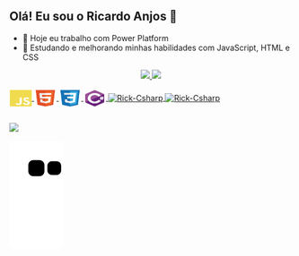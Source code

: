 ## Olá! Eu sou o Ricardo Anjos 👋

- 🔭 Hoje eu trabalho com Power Platform
- 🌱 Estudando e melhorando minhas habilidades com JavaScript, HTML e CSS

<div align="center">
  <a href="https://github.com/ricardojaj">
  <img height="180em" src="https://github-readme-stats.vercel.app/api?username=ricardojaj&show_icons=true&theme=merko&include_all_commits=true&count_private=true"/>
  <img height="180em" src="https://github-readme-stats.vercel.app/api/top-langs/?username=ricardojaj&layout=compact&langs_count=7&theme=merko"/>
</div>
  
<div style="display: inline_block"><br>
  <img align="center" alt="Rick-Js" height="30" width="40" src="https://raw.githubusercontent.com/devicons/devicon/master/icons/javascript/javascript-plain.svg">
  <img align="center" alt="Rick-HTML" height="30" width="40" src="https://raw.githubusercontent.com/devicons/devicon/master/icons/html5/html5-original.svg">
  <img align="center" alt="Rick-CSS" height="30" width="40" src="https://raw.githubusercontent.com/devicons/devicon/master/icons/css3/css3-original.svg">
  <img align="center" alt="Rick-Csharp" height="30" width="40" src="https://raw.githubusercontent.com/devicons/devicon/master/icons/csharp/csharp-original.svg">
  <img align="center" alt="Rick-Csharp" height="30" width="40" src="https://cdn.jsdelivr.net/gh/devicons/devicon/icons/python/python-original-wordmark.svg" />
  <img align="center" alt="Rick-Csharp" height="30" width="40" src="https://cdn.jsdelivr.net/gh/devicons/devicon/icons/python/python-original.svg" />
          
</div>
  
##

  <div>
  <a href="https://www.linkedin.com/in/ricardo-jesus-1582a318b/" target="_blank"><img src="https://img.shields.io/badge/-LinkedIn-%230077B5?style=for-the-badge&logo=linkedin&logoColor=white" target="_blank"></a> 
   
  </div>
  
   ![Snake animation](https://github.com/ricardojaj/ricardojaj/blob/output/github-contribution-grid-snake.svg)


 
